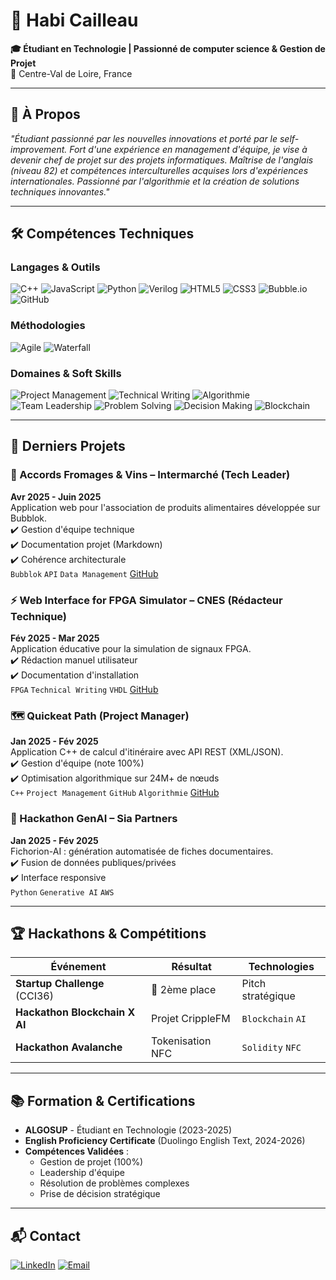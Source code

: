 # 👋 Habi Cailleau 
**🎓 Étudiant en Technologie | Passionné de computer science & Gestion de Projet**  
📍 Centre-Val de Loire, France  

---

## 🚀 À Propos
*"Étudiant passionné par les nouvelles innovations et porté par le self-improvement. Fort d'une expérience en management d'équipe, je vise à devenir chef de projet sur des projets informatiques. Maîtrise de l'anglais (niveau 82) et compétences interculturelles acquises lors d'expériences internationales. Passionné par l'algorithmie et la création de solutions techniques innovantes."*

---

## 🛠️ Compétences Techniques
### Langages & Outils
![C++](https://img.shields.io/badge/C++-00599C?logo=c%2B%2B&logoColor=white)
![JavaScript](https://img.shields.io/badge/JavaScript-F7DF1E?logo=javascript&logoColor=black)
![Python](https://img.shields.io/badge/Python-3776AB?logo=python&logoColor=white)
![Verilog](https://img.shields.io/badge/Verilog-000000?logo=verilog)
![HTML5](https://img.shields.io/badge/HTML5-E34F26?logo=html5&logoColor=white)
![CSS3](https://img.shields.io/badge/CSS3-1572B6?logo=css3)
![Bubble.io](https://img.shields.io/badge/Bubble.io-000000?logo=bubble)
![GitHub](https://img.shields.io/badge/GitHub-181717?logo=github)

### Méthodologies
![Agile](https://img.shields.io/badge/Agile-0096D6?logo=agile)
![Waterfall](https://img.shields.io/badge/Waterfall-0052CC)

### Domaines & Soft Skills
![Project Management](https://img.shields.io/badge/Project_Management-FF6B6B)
![Technical Writing](https://img.shields.io/badge/Technical_Writing-4ECDC4)
![Algorithmie](https://img.shields.io/badge/Algorithmie-009688)
![Team Leadership](https://img.shields.io/badge/Team_Leadership-FF9800)
![Problem Solving](https://img.shields.io/badge/Problem_Solving-4CAF50)
![Decision Making](https://img.shields.io/badge/Decision_Making-9C27B0)
![Blockchain](https://img.shields.io/badge/Blockchain-121D33)


---

## 🌟 Derniers Projets

### 🧀 Accords Fromages & Vins – Intermarché (Tech Leader)
**Avr 2025 - Juin 2025**  
Application web pour l'association de produits alimentaires développée sur Bubblok.  
✔️ Gestion d'équipe technique  
✔️ Documentation projet (Markdown)  
✔️ Cohérence architecturale  
`Bubblok` `API` `Data Management` [GitHub](https://github.com/algosup/2024-2025-project-5-bubble-intermarche-team-6)

### ⚡ Web Interface for FPGA Simulator – CNES (Rédacteur Technique)
**Fév 2025 - Mar 2025**  
Application éducative pour la simulation de signaux FPGA.  
✔️ Rédaction manuel utilisateur  
✔️ Documentation d'installation  
`FPGA` `Technical Writing` `VHDL` [GitHub](https://github.com/algosup2024-2025-project-4-web-fgas-team-5)

### 🗺️ Quickeat Path (Project Manager)
**Jan 2025 - Fév 2025**  
Application C++ de calcul d'itinéraire avec API REST (XML/JSON).  
✔️ Gestion d'équipe (note 100%)  
✔️ Optimisation algorithmique sur 24M+ de nœuds  
`C++` `Project Management` `GitHub` `Algorithmie` [GitHub](https://github.com/algosup/2024-2025-project-3-quickeat-path-team-5)

### 🤖 Hackathon GenAI – Sia Partners
**Jan 2025 - Fév 2025**  
Fichorion-AI : génération automatisée de fiches documentaires.  
✔️ Fusion de données publiques/privées  
✔️ Interface responsive  
`Python` `Generative AI` `AWS` 

---

## 🏆 Hackathons & Compétitions
| Événement | Résultat | Technologies |
|----------|----------|--------------|
| **Startup Challenge** (CCI36) | 🥈 2ème place | Pitch stratégique |
| **Hackathon Blockchain X AI** | Projet CrippleFM | `Blockchain` `AI` |
| **Hackathon Avalanche** | Tokenisation NFC | `Solidity` `NFC` |

---

## 📚 Formation & Certifications
- **ALGOSUP** - Étudiant en Technologie (2023-2025)
- **English Proficiency Certificate** (Duolingo English Text, 2024-2026)
- **Compétences Validées** : 
  - Gestion de projet (100%)
  - Leadership d'équipe
  - Résolution de problèmes complexes
  - Prise de décision stratégique

---

## 📬 Contact
[![LinkedIn](https://img.shields.io/badge/LinkedIn-0A66C2?logo=linkedin)](https://www.linkedin.com/in/habi-cailleau-3b72b5293)
[![Email](https://img.shields.io/badge/Email-0078D4?logo=gmail)](mailto:habixx67@email.com)
